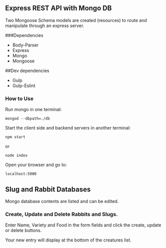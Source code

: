 
## Express REST API with Mongo DB
Two Mongoose Schema models are created (resources) to route and manipulate through an express server.

###Dependencies
   * Body-Parser
   * Express
   * Mongo
   * Mongoose

##Dev dependencies
   * Gulp
   * Gulp-Eslint

### How to Use
Run mongo in one terminal:
```
mongod --dbpath=./db
```
Start the client side and backend servers in another terminal:
```
npm start
```
or
```
node index
```

Open your browser and go to:
```
localhost:5000
```


## Slug and Rabbit Databases
Mongo database contents are listed and can be edited.

### Create, Update and Delete Rabbits and Slugs.

Enter Name, Variety and Food in the form fields and click the create, update or delete buttons.

Your new entry will display at the bottom of the creatures list.
